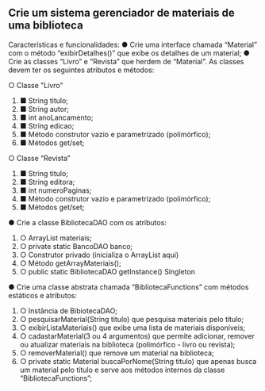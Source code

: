 ## Crie um sistema gerenciador de materiais de uma biblioteca

Características e funcionalidades:
● Crie uma interface chamada “Material” com o método
“exibirDetalhes()” que exibe os detalhes de um material;
● Crie as classes “Livro” e “Revista” que herdem de “Material”. As
classes devem ter os seguintes atributos e métodos:

○ Classe "Livro”
<ol>
<li>■ String titulo;</li>
<li>■ String autor;</li>
<li>■ int anoLancamento;</li>
<li>■ String edicao;</li>
<li>■ Método construtor vazio e parametrizado (polimórfico);</li>
<li>■ Métodos get/set;</li>
</ol>

○ Classe “Revista”
<ol>
<li>■ String titulo;</li>
<li>■ String editora;</li>
<li>■ int numeroPaginas;</li>
<li>■ Método construtor vazio e parametrizado (polimórfico);</li>
<li>■ Métodos get/set;</li>
</ol>

● Crie a classe BibliotecaDAO com os atributos:
<ol>
<li>○ ArrayList<Material> materiais;</li>
<li>○ private static BancoDAO banco;</li>
<li>○ Construtor privado (inicializa o ArrayList aqui)</li>
<li>○ Método getArrayMateriais();</li>
<li>○ public static BibliotecaDAO getInstance() Singleton</li>
</ol>

● Crie uma classe abstrata chamada “BibliotecaFunctions” com
métodos estáticos e atributos:
<ol>
<li>○ Instância de BibiotecaDAO;</li>
<li>○ pesquisarMaterial(String titulo) que pesquisa materiais pelo
título;</li>
<li>○ exibirListaMateriais() que exibe uma lista de materiais
disponíveis;</li>
<li>○ cadastarMaterial(3 ou 4 argumentos) que permite adicionar,
remover ou atualizar materiais na biblioteca (polimórfico -
livro ou revista);</li>
<li>○ removerMaterial() que remove um material na biblioteca;</li>
<li>○ private static Material buscaPorNome(String titulo) que
apenas busca um material pelo título e serve aos métodos
internos da classe “BibliotecaFunctions”;</li>
</ol>
